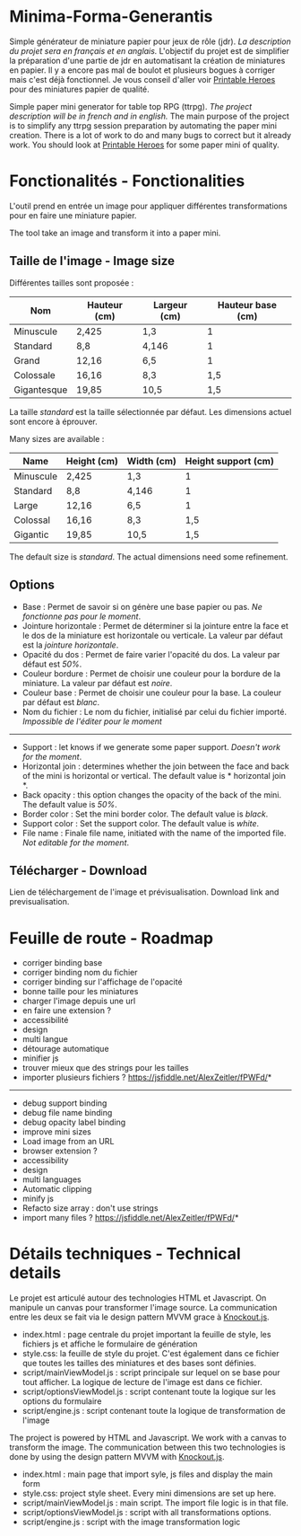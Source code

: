 # Minima-Forma-Generantis

Simple générateur de miniature papier pour jeux de rôle (jdr).
*La description du projet sera en français et en anglais.*
L'objectif du projet est de simplifier la préparation d'une partie de jdr en automatisant la création de miniatures en papier.
Il y a encore pas mal de boulot et plusieurs bogues à corriger mais c'est déjà fonctionnel.
Je vous conseil d'aller voir [Printable Heroes](https://printableheroes.com/minis) pour des miniatures papier de qualité.

Simple paper mini generator for table top RPG (ttrpg).
*The project description will be in french and in english.*
The main purpose of the project is to simplify any ttrpg session preparation by automating the paper mini creation.
There is a lot of work to do and many bugs to correct but it already work.
You should look at [Printable Heroes](https://printableheroes.com/minis) for some paper mini of quality.

# Fonctionalités - Fonctionalities

L'outil prend en entrée un image pour appliquer différentes transformations pour en faire une miniature papier.

The tool take an image and transform it into a paper mini.

## Taille de l'image - Image size
Différentes tailles sont proposée :

|Nom             |Hauteur (cm)                |Largeur (cm)    |Hauteur base (cm)                     |
|----------------|-------------------------------|-----------------------------|-----------------------------|
|Minuscule|2,425            |1,3            |1|
|Standard|8,8            |4,146            |1|
|Grand|12,16            |6,5            |1|
|Colossale|16,16            |8,3            |1,5|
|Gigantesque|19,85            |10,5            |1,5|

La taille *standard* est la taille sélectionnée par défaut.
Les dimensions actuel sont encore à éprouver.

Many sizes are available :

|Name             |Height (cm)                |Width (cm)    |Height support (cm)                     |
|----------------|-------------------------------|-----------------------------|-----------------------------|
|Minuscule|2,425            |1,3            |1|
|Standard|8,8            |4,146            |1|
|Large|12,16            |6,5            |1|
|Colossal|16,16            |8,3            |1,5|
|Gigantic|19,85            |10,5            |1,5|

The default size is *standard*.
The actual dimensions need some refinement.
## Options

 - Base : Permet de savoir si on génère une base papier ou pas. *Ne fonctionne pas pour le moment*. 
 - Jointure horizontale : Permet de déterminer si la jointure entre la face et le dos de la miniature est horizontale ou verticale. La valeur par défaut est la *jointure horizontale*.
 - Opacité du dos : Permet de faire varier l'opacité du dos. La valeur par défaut est *50%*.
 - Couleur bordure : Permet de choisir une couleur pour la bordure de la miniature. La valeur par défaut est *noire*.
 - Couleur base : Permet de choisir une couleur pour la base. La couleur par défaut est *blanc*.
 - Nom du fichier : Le nom du fichier, initialisé par celui du fichier importé. *Impossible de l'éditer pour le moment*

---

 - Support : let knows if we generate some paper support. *Doesn't work for the moment*. 
 - Horizontal join : determines whether the join between the face and back of the mini is horizontal or vertical. The default value is * horizontal join *.
 - Back opacity : this option changes the opacity of the back of the mini. The default value is *50%*.
 - Border color : Set the mini border color. The default value is *black*.
 - Support color : Set the support color. The default value is *white*.
 - File name : Finale file name, initiated with the name of the imported file. *Not editable for the moment*.

## Télécharger - Download
Lien de téléchargement de l'image et prévisualisation.
Download link and previsualisation.

# Feuille de route - Roadmap

- corriger binding base
- corriger binding nom du fichier
- corriger binding sur l'affichage de l'opacité
- bonne taille pour les miniatures
- charger l'image depuis une url
- en faire une extension ?
- accessibilité
- design
- multi langue
- détourage automatique
- minifier js
- trouver mieux que des strings pour les tailles
- importer plusieurs fichiers ? https://jsfiddle.net/AlexZeitler/fPWFd/*

---

- debug support binding
- debug file name binding
- debug opacity label binding 
- improve mini sizes
- Load image from an URL
- browser extension ?
- accessibility
- design
- multi languages
- Automatic clipping
- minify js
- Refacto size array : don't use strings
- import many files ? https://jsfiddle.net/AlexZeitler/fPWFd/*

# Détails techniques - Technical details
Le projet est articulé autour des technologies HTML et Javascript.
On manipule un canvas pour transformer l'image source.
La communication entre les deux se fait via le design pattern MVVM grace à [Knockout.js](https://knockoutjs.com).

 - index.html : page centrale du projet important la feuille de style, les fichiers js et affiche le formulaire de génération
 - style.css: la feuille de style du projet. C'est également dans ce fichier que toutes les tailles des miniatures et des bases sont définies.
- script/mainViewModel.js : script principale sur lequel on se base pour tout afficher. La logique de lecture de l'image est dans ce fichier.
- script/optionsViewModel.js : script contenant toute la logique sur les options du formulaire
- script/engine.js : script contenant toute la logique de transformation de l'image


The project is powered by HTML and Javascript.
We work with a canvas to transform the image.
The communication between this two technologies is done by using the design pattern MVVM with [Knockout.js](https://knockoutjs.com).

 - index.html : main page that import syle, js files and display the main form
 - style.css: project style sheet. Every mini dimensions are set up here.
- script/mainViewModel.js : main script. The import file logic is in that file.
- script/optionsViewModel.js : script with all transformations options.
- script/engine.js : script with the image transformation logic
